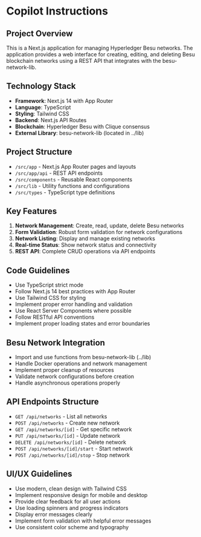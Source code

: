 # Copilot Instructions

<!-- Use this file to provide workspace-specific custom instructions to Copilot. For more details, visit https://code.visualstudio.com/docs/copilot/copilot-customization#_use-a-githubcopilotinstructionsmd-file -->

## Project Overview

This is a Next.js application for managing Hyperledger Besu networks. The application provides a web interface for creating, editing, and deleting Besu blockchain networks using a REST API that integrates with the besu-network-lib.

## Technology Stack

- **Framework**: Next.js 14 with App Router
- **Language**: TypeScript
- **Styling**: Tailwind CSS
- **Backend**: Next.js API Routes
- **Blockchain**: Hyperledger Besu with Clique consensus
- **External Library**: besu-network-lib (located in ../lib)

## Project Structure

- `/src/app` - Next.js App Router pages and layouts
- `/src/app/api` - REST API endpoints
- `/src/components` - Reusable React components
- `/src/lib` - Utility functions and configurations
- `/src/types` - TypeScript type definitions

## Key Features

1. **Network Management**: Create, read, update, delete Besu networks
2. **Form Validation**: Robust form validation for network configurations
3. **Network Listing**: Display and manage existing networks
4. **Real-time Status**: Show network status and connectivity
5. **REST API**: Complete CRUD operations via API endpoints

## Code Guidelines

- Use TypeScript strict mode
- Follow Next.js 14 best practices with App Router
- Use Tailwind CSS for styling
- Implement proper error handling and validation
- Use React Server Components where possible
- Follow RESTful API conventions
- Implement proper loading states and error boundaries

## Besu Network Integration

- Import and use functions from besu-network-lib (../lib)
- Handle Docker operations and network management
- Implement proper cleanup of resources
- Validate network configurations before creation
- Handle asynchronous operations properly

## API Endpoints Structure

- `GET /api/networks` - List all networks
- `POST /api/networks` - Create new network
- `GET /api/networks/[id]` - Get specific network
- `PUT /api/networks/[id]` - Update network
- `DELETE /api/networks/[id]` - Delete network
- `POST /api/networks/[id]/start` - Start network
- `POST /api/networks/[id]/stop` - Stop network

## UI/UX Guidelines

- Use modern, clean design with Tailwind CSS
- Implement responsive design for mobile and desktop
- Provide clear feedback for all user actions
- Use loading spinners and progress indicators
- Display error messages clearly
- Implement form validation with helpful error messages
- Use consistent color scheme and typography
